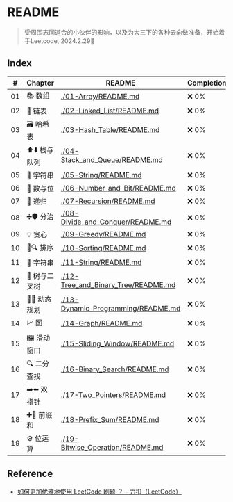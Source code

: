 # README

> 受周围志同道合的小伙伴的影响，以及为大三下的各种去向做准备，开始着手Leetcode, 2024.2.29📌

## Index

<!-- 未开始：❌ 0%
完成一半：➖ 50%
完成大部分：➗ 75%
完全完成：✅ 100% -->

| #   | Chapter            | README                                              | Completion       |
| --- | ------------------ | --------------------------------------------------- | ------------ |
| 01  | 📚 数组            | [./01-Array/README.md](./01-Array/README.md)         | ❌ 0%      |
| 02  | 🔗 链表            | [./02-Linked_List/README.md](./02-Linked_List/README.md) | ❌ 0%   |
| 03  | 🗃️ 哈希表         | [./03-Hash_Table/README.md](./03-Hash_Table/README.md) | ❌ 0%   |
| 04  | ⬆️⬇️ 栈与队列    | [./04-Stack_and_Queue/README.md](./04-Stack_and_Queue/README.md) | ❌ 0%|
| 05  | 🔡 字符串          | [./05-String/README.md](./05-String/README.md)       | ❌ 0%      |
| 06  | 🔢 数与位          | [./06-Number_and_Bit/README.md](./06-Number_and_Bit/README.md) | ❌ 0%|
| 07  | 🔄 递归            | [./07-Recursion/README.md](./07-Recursion/README.md) | ❌ 0%      |
| 08  | ➗🛡️ 分治          | [./08-Divide_and_Conquer/README.md](./08-Divide_and_Conquer/README.md) | ❌ 0%|
| 09  | 💡 贪心            | [./09-Greedy/README.md](./09-Greedy/README.md)       | ❌ 0%      |
| 10  | 🔄🔍 排序          | [./10-Sorting/README.md](./10-Sorting/README.md)     | ❌ 0%      |
| 11  | 🔡 字符串          | [./11-String/README.md](./11-String/README.md)       | ❌ 0%      |
| 12  | 🌳 树与二叉树      | [./12-Tree_and_Binary_Tree/README.md](./12-Tree_and_Binary_Tree/README.md) | ❌ 0%|
| 13  | 🔄🔢 动态规划      | [./13-Dynamic_Programming/README.md](./13-Dynamic_Programming/README.md) | ❌ 0%|
| 14  | 📈 图              | [./14-Graph/README.md](./14-Graph/README.md)         | ❌ 0%      |
| 15  | 🖼️ 滑动窗口      | [./15-Sliding_Window/README.md](./15-Sliding_Window/README.md) | ❌ 0%|
| 16  | 🔍 二分查找        | [./16-Binary_Search/README.md](./16-Binary_Search/README.md) | ❌ 0%|
| 17  | ➡️⬅️ 双指针       | [./17-Two_Pointers/README.md](./17-Two_Pointers/README.md) | ❌ 0%|
| 18  | ➕🔄 前缀和         | [./18-Prefix_Sum/README.md](./18-Prefix_Sum/README.md) | ❌ 0%      |
| 19  | ⚙️ 位运算          | [./19-Bitwise_Operation/README.md](./19-Bitwise_Operation/README.md) | ❌ 0%|

## Reference

- [如何更加优雅地使用 LeetCode 刷题 ？ - 力扣（LeetCode）](https://leetcode.cn/circle/discuss/jPBij8/)